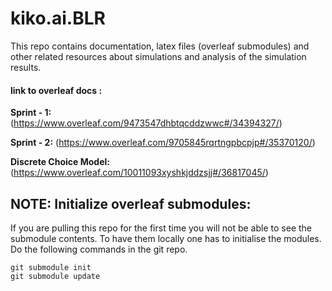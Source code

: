 # kiko.ai.BLR

This repo contains documentation, latex files (overleaf submodules) and other related resources about simulations and analysis of the simulation results. 

#### link to overleaf docs :
**Sprint - 1:** (https://www.overleaf.com/9473547dhbtqcddzwwc#/34394327/)

**Sprint - 2:** (https://www.overleaf.com/9705845rqrtngpbcpjp#/35370120/)

**Discrete Choice Model:** (https://www.overleaf.com/10011093xyshkjddzsjj#/36817045/)

## NOTE: Initialize overleaf submodules:

If you are pulling this repo for the first time you will not be able to see the submodule contents. To have them locally one has to initialise the modules. Do the following commands in the git repo.


```
git submodule init
git submodule update
```
